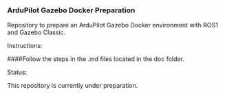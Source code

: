### ArduPilot Gazebo Docker Preparation

Repository to prepare an ArduPilot Gazebo Docker environment with ROS1 and Gazebo Classic.

Instructions:

####Follow the steps in the .md files located in the doc folder.

Status:

This repository is currently under preparation.
